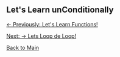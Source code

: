 ## Let's Learn unConditionally

[<- Previously:  Let's Learn Functions!](Functions.md)

[Next: -> Lets Loop de Loop!](Loops.md)

[Back to Main](../../README.md)
